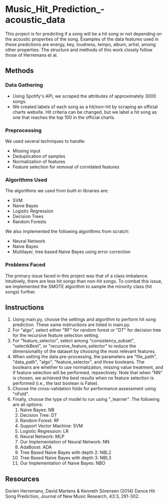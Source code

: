 # Music_Hit_Prediction_-acoustic_data
This project is for predicting if a song will be a hit song or not depending on the acoustic properties of the song.
Examples of the data features used in these predictions are energy, key, loudness, tempo, album, artist, among other properties.
The structure and methods of this work closely follow those of Herremans et al.

## Methods ##

### Data Gathering ###
* Using Spotify's API, we scraped the attributes of approximately 3000 songs. 
* We created labels of each song as a hit/non-hit by scraping an official charts website. Hit criteria can be changed, but we label a hit
song as one that reaches the top 100 in the official charts.

### Preprocessing ###
We used several techniques to handle:
* Missing input
* Deduplication of samples
* Normalization of features
* Feature selection for removal of correlated features

### Algorithms Used ###
The algorithms we used from built-in libraries are:
* SVM
* Naive Bayes
* Logistic Regression
* Decision Trees
* Random Forests

We also implemented the following algorithms from scratch:
* Neural Network
* Naive Bayes
* Multilayer, tree based Naive Bayes using error correction

### Problems Faced ###
The primary issue faced in this project was that of a class imbalance. Intuitively, there are less hit songs than non-hit songs. To combat
this issue, we implemented the SMOTE algorithm to sample the minority class (hit songs) further. 

## Instructions ##
1. Using main.py, choose the settings and algorithm to perform hit song prediction. These same instructions are listed in main.py.
2. For "algo", select either "RF" for random forest or "DT" for decision tree for the recursive feature selection setting.
3. For "feature_selector", select among "consistency_subset", "selectkBest", or "recursive_feature_selector" to reduce the dimensionality
of the dataset by choosing the most relevant features.
4. When setting the data pre-processing, the parameters are "file_path", "data_path", "algo", "feature_selector", and three booleans. 
The booleans are whether to use normalization, missing value treatment, and if feature selection will be performed, repsectively.
Note that when "NN" is chosen, we achieved the best results when no feature selection is performed (i.e., the last boolean is False).
5. Choose the cross-validation folds for performance assessment using "nFold".
6. Finally, choose the type of model to run using "_learner". The following are all options:
    1) Naive Bayes: NB
    2) Decision Tree: DT
    3) Random Forest: RF
    4) Support Vector Machine: SVM
    5) Logistic Regression: LR
    6) Neural Network: MLP
    7) Our Implementation of Neural Network: NN
    8) AdaBoost: ADA
    9) Tree Based Naive Bayes with depth 2: NBL2
    10) Tree Based Naive Bayes with depth 3: NBL3
    11) Our Implementation of Naive Bayes: NBO

## Resources ##
Dorien Herremans, David Martens & Kenneth Sörensen (2014) Dance Hit Song Prediction, Journal of New Music Research, 43:3, 291-302.
